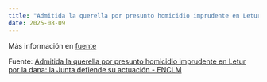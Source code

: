 ```yaml
---
title: "Admitida la querella por presunto homicidio imprudente en Letur por la dana: la Junta defiende su actuación - ENCLM"
date: 2025-08-09
---
```


Más información en [fuente](https://news.google.com/rss/articles/CBMigwJBVV95cUxORHAxeGpsaTRWbGwwOGNGMzNvMEJZRE90eG4wQzNURmpueGUzd2t3Um5HTXdtdUhJak9jM1ZCWWV5bmhDYXcxMUVDRlI0VTAxT1paWENFbHJhWnRMLXVlcVY1Y2lxNlluOG00Tk0xYjlSdDd6YXNHSTdaNmMxUlBWbE9PY1ZwbEFrMFFPd0RqSnBVWi1UcHNxNFlFbThGeXREdXZxb0FOSmh2bm1qNDY5YjdzUENOaS1HNUJHZ1FxWVJGNjZHYnd2SHJSMEMxYUxKZFVjVTB1enpldzlrMzRqemphMlBzc1gwZEY1Y2xFT2Y2eEZGUEZzWnhfRjJnY05WaWk4?oc=5)

Fuente: [Admitida la querella por presunto homicidio imprudente en Letur por la dana: la Junta defiende su actuación - ENCLM](https://news.google.com/rss/articles/CBMigwJBVV95cUxORHAxeGpsaTRWbGwwOGNGMzNvMEJZRE90eG4wQzNURmpueGUzd2t3Um5HTXdtdUhJak9jM1ZCWWV5bmhDYXcxMUVDRlI0VTAxT1paWENFbHJhWnRMLXVlcVY1Y2lxNlluOG00Tk0xYjlSdDd6YXNHSTdaNmMxUlBWbE9PY1ZwbEFrMFFPd0RqSnBVWi1UcHNxNFlFbThGeXREdXZxb0FOSmh2bm1qNDY5YjdzUENOaS1HNUJHZ1FxWVJGNjZHYnd2SHJSMEMxYUxKZFVjVTB1enpldzlrMzRqemphMlBzc1gwZEY1Y2xFT2Y2eEZGUEZzWnhfRjJnY05WaWk4?oc=5)

